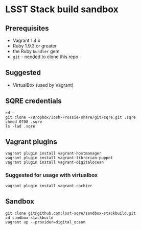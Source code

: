 LSST Stack build sandbox
========================

Prerequisites
-------------

* Vagrant 1.4.x
* Ruby 1.9.3 or greater
* the Ruby `bundler` gem
* `git` - needed to clone this repo

Suggested
---------

* VirtualBox (used by Vagrant)

SQRE credentials
----------------

    cd ~
    git clone ~/Dropbox/Josh-Frossie-share/git/sqre.git .sqre
    chmod 0700 .sqre
    ls -lad .sqre

Vagrant plugins
---------------

    vagrant plugin install vagrant-hostmanager
    vagrant plugin install vagrant-librarian-puppet
    vagrant plugin install vagrant-digitalocean

### Suggested for usage with virtualbox

    vagrant plugin install vagrant-cachier

Sandbox
-------

    git clone git@github.com:lsst-sqre/sandbox-stackbuild.git
    cd sandbox-stackbuild
    vagrant up --provider=digital_ocean

